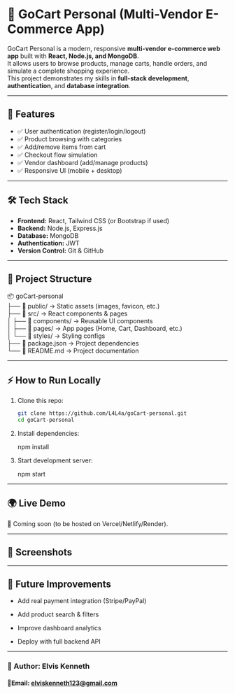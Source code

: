 # 🛒 GoCart Personal (Multi-Vendor E-Commerce App)

GoCart Personal is a modern, responsive **multi-vendor e-commerce web app** built with **React, Node.js, and MongoDB**.  
It allows users to browse products, manage carts, handle orders, and simulate a complete shopping experience.  
This project demonstrates my skills in **full-stack development**, **authentication**, and **database integration**.

---

## 🚀 Features

- ✅ User authentication (register/login/logout)  
- ✅ Product browsing with categories  
- ✅ Add/remove items from cart  
- ✅ Checkout flow simulation  
- ✅ Vendor dashboard (add/manage products)  
- ✅ Responsive UI (mobile + desktop)  

---

## 🛠️ Tech Stack

- **Frontend:** React, Tailwind CSS (or Bootstrap if used)  
- **Backend:** Node.js, Express.js  
- **Database:** MongoDB  
- **Authentication:** JWT  
- **Version Control:** Git & GitHub  

---

## 📂 Project Structure

📦 goCart-personal  
├── 📂 public/             → Static assets (images, favicon, etc.)  
├── 📂 src/                → React components & pages  
│   ├── 🧩 components/     → Reusable UI components  
│   ├── 📄 pages/          → App pages (Home, Cart, Dashboard, etc.)  
│   └── 🎨 styles/         → Styling configs  
├── 📄 package.json        → Project dependencies  
└── 📝 README.md           → Project documentation  


---

## ⚡ How to Run Locally

1. Clone this repo:
   ```bash
   git clone https://github.com/L4L4a/goCart-personal.git
   cd goCart-personal

   
2. Install dependencies:

   npm install


3. Start development server:

   npm start
   
---   

## 🌍 Live Demo

🔗 Coming soon (to be hosted on Vercel/Netlify/Render).

---

## 📸 Screenshots


---

## 📌 Future Improvements

- Add real payment integration (Stripe/PayPal)

- Add product search & filters

- Improve dashboard analytics

- Deploy with full backend API

---

### 👤 Author: Elvis Kenneth
#### 📧Email: elviskenneth123@gmail.com


